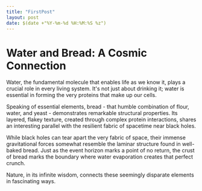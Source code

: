 ```yaml
---
title: "FirstPost"
layout: post
date: $(date +"%Y-%m-%d %H:%M:%S %z")
---
```

# Water and Bread: A Cosmic Connection

Water, the fundamental molecule that enables life as we know it, plays a crucial role in every living system. It's not just about drinking it; water is essential in forming the very proteins that make up our cells.

Speaking of essential elements, bread - that humble combination of flour, water, and yeast - demonstrates remarkable structural properties. Its layered, flakey texture, created through complex protein interactions, shares an interesting parallel with the resilient fabric of spacetime near black holes.

While black holes can tear apart the very fabric of space, their immense gravitational forces somewhat resemble the laminar structure found in well-baked bread. Just as the event horizon marks a point of no return, the crust of bread marks the boundary where water evaporation creates that perfect crunch.

Nature, in its infinite wisdom, connects these seemingly disparate elements in fascinating ways.

